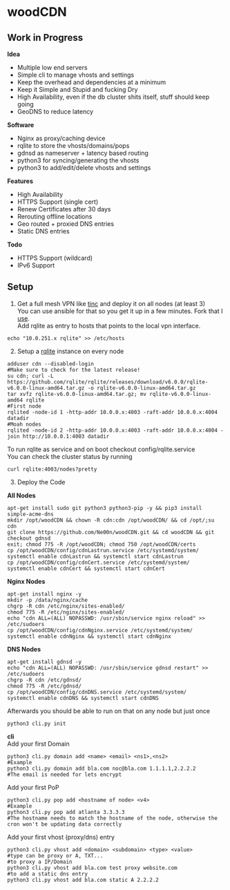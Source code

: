 # woodCDN

## Work in Progress

**Idea**<br />
- Multiple low end servers
- Simple cli to manage vhosts and settings
- Keep the overhead and dependencies at a minimum
- Keep it Simple and Stupid and fucking Dry
- High Availability, even if the db cluster shits itself, stuff should keep going
- GeoDNS to reduce latency

**Software**<br />
- Nginx as proxy/caching device
- rqlite to store the vhosts/domains/pops
- gdnsd as nameserver + latency based routing
- python3 for syncing/generating the vhosts
- python3 to add/edit/delete vhosts and settings

**Features**<br />
- High Availability
- HTTPS Support (single cert)
- Renew Certificates after 30 days
- Rerouting offline locations
- Geo routed + proxied DNS entries
- Static DNS entries

**Todo**<br />
- HTTPS Support (wildcard)
- IPv6 Support

## Setup<br />
1. Get a full mesh VPN like [tinc](https://www.tinc-vpn.org/) and deploy it on all nodes (at least 3)</br >
You can use ansible for that so you get it up in a few minutes. Fork that I [use](https://github.com/Ne00n/ansible-tinc).</br >
Add rqlite as entry to hosts that points to the local vpn interface.<br />
```
echo "10.0.251.x rqlite" >> /etc/hosts
```
2. Setup a [rqlite](https://github.com/rqlite/rqlite) instance on every node<br >
```
adduser cdn --disabled-login
#Make sure to check for the latest release!
su cdn; curl -L https://github.com/rqlite/rqlite/releases/download/v6.0.0/rqlite-v6.0.0-linux-amd64.tar.gz -o rqlite-v6.0.0-linux-amd64.tar.gz
tar xvfz rqlite-v6.0.0-linux-amd64.tar.gz; mv rqlite-v6.0.0-linux-amd64 rqlite
#First node
rqlited -node-id 1 -http-addr 10.0.0.x:4003 -raft-addr 10.0.0.x:4004 datadir
#Moah nodes
rqlited -node-id 2 -http-addr 10.0.0.x:4003 -raft-addr 10.0.0.x:4004 -join http://10.0.0.1:4003 datadir
```
To run rqlite as service and on boot checkout config/rqlite.service<br />
You can check the cluster status by running
```
curl rqlite:4003/nodes?pretty
```
3. Deploy the Code

**All Nodes**
```
apt-get install sudo git python3 python3-pip -y && pip3 install simple-acme-dns
mkdir /opt/woodCDN && chown -R cdn:cdn /opt/woodCDN/ && cd /opt/;su cdn
git clone https://github.com/Ne00n/woodCDN.git && cd woodCDN && git checkout gdnsd
exit; chmod 775 -R /opt/woodCDN; chmod 750 /opt/woodCDN/certs
cp /opt/woodCDN/config/cdnLastrun.service /etc/systemd/system/
systemctl enable cdnLastrun && systemctl start cdnLastrun
cp /opt/woodCDN/config/cdnCert.service /etc/systemd/system/
systemctl enable cdnCert && systemctl start cdnCert
```
**Nginx Nodes**
```
apt-get install nginx -y
mkdir -p /data/nginx/cache
chgrp -R cdn /etc/nginx/sites-enabled/
chmod 775 -R /etc/nginx/sites-enabled/
echo "cdn ALL=(ALL) NOPASSWD: /usr/sbin/service nginx reload" >> /etc/sudoers
cp /opt/woodCDN/config/cdnNginx.service /etc/systemd/system/
systemctl enable cdnNginx && systemctl start cdnNginx
```
**DNS Nodes**
```
apt-get install gdnsd -y
echo "cdn ALL=(ALL) NOPASSWD: /usr/sbin/service gdnsd restart" >> /etc/sudoers
chgrp -R cdn /etc/gdnsd/
chmod 775 -R /etc/gdnsd/
cp /opt/woodCDN/config/cdnDNS.service /etc/systemd/system/
systemctl enable cdnDNS && systemctl start cdnDNS
```
Afterwards you should be able to run on that on any node but just once<br />
```
python3 cli.py init
```

**cli**<br />
Add your first Domain
```
python3 cli.py domain add <name> <email> <ns1>,<ns2>
#Example
python3 cli.py domain add bla.com noc@bla.com 1.1.1.1,2.2.2.2
#The email is needed for lets encrypt
```
Add your first PoP<br/>
```
python3 cli.py pop add <hostname of node> <v4>
#Example
python3 cli.py pop add atlanta 3.3.3.3
#The hostname needs to match the hostname of the node, otherwise the cron won't be updating data correctly
```
Add your first vhost (proxy/dns) entry
```
python3 cli.py vhost add <domain> <subdomain> <type> <value>
#type can be proxy or A, TXT...
#to proxy a IP/Domain
python3 cli.py vhost add bla.com test proxy website.com
#to add a static dns entry
python3 cli.py vhost add bla.com static A 2.2.2.2
```
